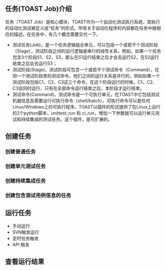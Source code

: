 ## 任务(TOAST Job)介绍
任务（TOAST Job）是核心模块，TOAST作为一个自动化测试执行系统，其执行的自动化测试被定义成“任务”的形式。所有关于自动化程序的内容都在任务中做相应的描述。在任务中，有几个概念需要交代一下。
* 测试任务(Job)，是一个任务逻辑组合单元，可以包括一个或若干个测试阶段（Stage），测试阶段之间的运行逻辑是串行的线性关系，例如，如果一个任务包含3个阶段S1、S2、S3，那么在S1运行结束之后才会去运行S2，在S2运行结束之后会去运行S3；
* 测试阶段(Stage)，测试阶段可包含一个或若干个测试命令（Command），在同一个测试阶段里的测试命令，他们之间的运行关系是并行的，例如如果一个测试阶段包括C1、C2、C3这三个命令，在这个阶段运行的时候，C1、C2、C3会同时运行，只有在全部命令运行结束之后，本阶段才运行结束。
* 测试命令(Command)，测试命令是一个可执行单元，在TOAST中它包括测试机器信息及需要运行可执行命令（shell/batch）。可执行命令可以是任何Linux/Windows上的可执行程序。TOAST以插件的形式提供了在Linux上运行的2个python脚本，unittest_run 和 ci_run，增加一下参数就可以运行单元测试和持续集成的测试任务。这个插件，是可扩展的。

## 创建任务
### 创建普通任务
### 创建单元测试任务
### 创建持续集成任务
### 创建包含测试用例信息的任务
## 运行任务
* 手动运行
* SVN触发运行
* 定时任务触发
* API 触发
## 查看运行结果